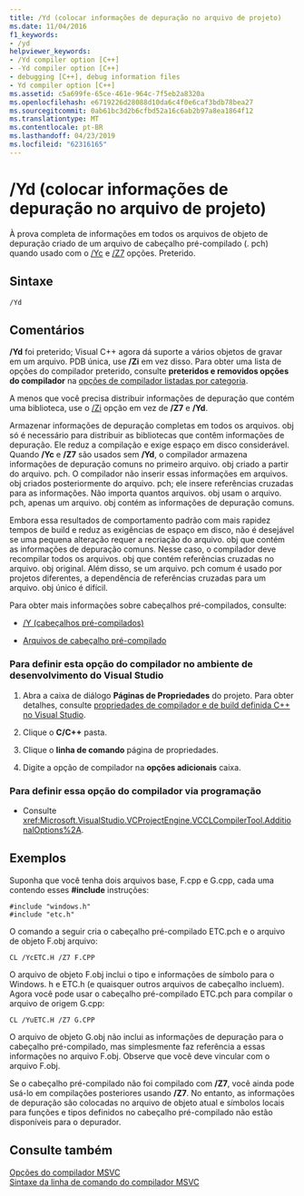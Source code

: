 ```yaml
---
title: /Yd (colocar informações de depuração no arquivo de projeto)
ms.date: 11/04/2016
f1_keywords:
- /yd
helpviewer_keywords:
- /Yd compiler option [C++]
- -Yd compiler option [C++]
- debugging [C++], debug information files
- Yd compiler option [C++]
ms.assetid: c5a699fe-65ce-461e-964c-7f5eb2a8320a
ms.openlocfilehash: e6719226d28088d10da6c4f0e6caf3bdb78bea27
ms.sourcegitcommit: 0ab61bc3d2b6cfbd52a16c6ab2b97a8ea1864f12
ms.translationtype: MT
ms.contentlocale: pt-BR
ms.lasthandoff: 04/23/2019
ms.locfileid: "62316165"
---
```

# <a name="yd-place-debug-information-in-object-file"></a>/Yd (colocar informações de depuração no arquivo de projeto)

À prova completa de informações em todos os arquivos de objeto de depuração criado de um arquivo de cabeçalho pré-compilado (. pch) quando usado com o [/Yc](yc-create-precompiled-header-file.md) e [/Z7](z7-zi-zi-debug-information-format.md) opções. Preterido.

## <a name="syntax"></a>Sintaxe

```
/Yd
```

## <a name="remarks"></a>Comentários

**/Yd** foi preterido; Visual C++ agora dá suporte a vários objetos de gravar em um arquivo. PDB única, use **/Zi** em vez disso. Para obter uma lista de opções do compilador preterido, consulte **preteridos e removidos opções do compilador** na [opções de compilador listadas por categoria](compiler-options-listed-by-category.md).

A menos que você precisa distribuir informações de depuração que contém uma biblioteca, use o [/Zi](z7-zi-zi-debug-information-format.md) opção em vez de **/Z7** e **/Yd**.

Armazenar informações de depuração completas em todos os arquivos. obj só é necessário para distribuir as bibliotecas que contêm informações de depuração. Ele reduz a compilação e exige espaço em disco considerável. Quando **/Yc** e **/Z7** são usados sem **/Yd**, o compilador armazena informações de depuração comuns no primeiro arquivo. obj criado a partir do arquivo. pch. O compilador não inserir essas informações em arquivos. obj criados posteriormente do arquivo. pch; ele insere referências cruzadas para as informações. Não importa quantos arquivos. obj usam o arquivo. pch, apenas um arquivo. obj contém as informações de depuração comuns.

Embora essa resultados de comportamento padrão com mais rapidez tempos de build e reduz as exigências de espaço em disco, não é desejável se uma pequena alteração requer a recriação do arquivo. obj que contém as informações de depuração comuns. Nesse caso, o compilador deve recompilar todos os arquivos. obj que contém referências cruzadas no arquivo. obj original. Além disso, se um arquivo. pch comum é usado por projetos diferentes, a dependência de referências cruzadas para um arquivo. obj único é difícil.

Para obter mais informações sobre cabeçalhos pré-compilados, consulte:

- [/Y (cabeçalhos pré-compilados)](y-precompiled-headers.md)

- [Arquivos de cabeçalho pré-compilado](../creating-precompiled-header-files.md)

### <a name="to-set-this-compiler-option-in-the-visual-studio-development-environment"></a>Para definir esta opção do compilador no ambiente de desenvolvimento do Visual Studio

1. Abra a caixa de diálogo **Páginas de Propriedades** do projeto. Para obter detalhes, consulte [propriedades de compilador e de build definida C++ no Visual Studio](../working-with-project-properties.md).

1. Clique o **C/C++** pasta.

1. Clique o **linha de comando** página de propriedades.

1. Digite a opção de compilador na **opções adicionais** caixa.

### <a name="to-set-this-compiler-option-programmatically"></a>Para definir essa opção do compilador via programação

- Consulte <xref:Microsoft.VisualStudio.VCProjectEngine.VCCLCompilerTool.AdditionalOptions%2A>.

## <a name="examples"></a>Exemplos

Suponha que você tenha dois arquivos base, F.cpp e G.cpp, cada uma contendo esses **#include** instruções:

```
#include "windows.h"
#include "etc.h"
```

O comando a seguir cria o cabeçalho pré-compilado ETC.pch e o arquivo de objeto F.obj arquivo:

```
CL /YcETC.H /Z7 F.CPP
```

O arquivo de objeto F.obj inclui o tipo e informações de símbolo para o Windows. h e ETC.h (e quaisquer outros arquivos de cabeçalho incluem). Agora você pode usar o cabeçalho pré-compilado ETC.pch para compilar o arquivo de origem G.cpp:

```
CL /YuETC.H /Z7 G.CPP
```

O arquivo de objeto G.obj não inclui as informações de depuração para o cabeçalho pré-compilado, mas simplesmente faz referência a essas informações no arquivo F.obj. Observe que você deve vincular com o arquivo F.obj.

Se o cabeçalho pré-compilado não foi compilado com **/Z7**, você ainda pode usá-lo em compilações posteriores usando **/Z7**. No entanto, as informações de depuração são colocadas no arquivo de objeto atual e símbolos locais para funções e tipos definidos no cabeçalho pré-compilado não estão disponíveis para o depurador.

## <a name="see-also"></a>Consulte também

[Opções do compilador MSVC](compiler-options.md)<br/>
[Sintaxe da linha de comando do compilador MSVC](compiler-command-line-syntax.md)
